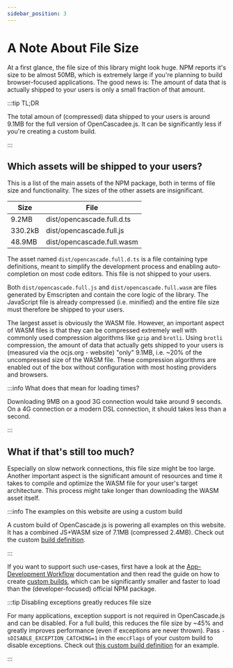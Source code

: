 ```yaml
---
sidebar_position: 3
---
```


# A Note About File Size

At a first glance, the file size of this library might look huge. NPM reports it's size to be almost 50MB, which is extremely large if you're planning to build browser-focused applications. The good news is: The amount of data that is actually shipped to your users is only a small fraction of that amount.

:::tip TL;DR

The total amoun of (compressed) data shipped to your users is around 9.1MB for the full version of OpenCascadee.js. It can be significantly less if you're creating a custom build.

:::

## Which assets will be shipped to your users?

This is a list of the main assets of the NPM package, both in terms of file size and functionality. The sizes of the other assets are insignificant.


|   Size  | File                       |
|---------|----------------------------|
| 9.2MB   | dist/opencascade.full.d.ts |
| 330.2kB | dist/opencascade.full.js   |
| 48.9MB  | dist/opencascade.full.wasm |

The asset named `dist/opencascade.full.d.ts` is a file containing type definitions, meant to simplify the development process and enabling auto-completion on most code editors. This file is not shipped to your users.


Both `dist/opencascade.full.js` and `dist/opencascade.full.wasm` are files generated by Emscripten and contain the core logic of the library. The JavaScript file is already compressed (i.e. minified) and the entire file size must therefore be shipped to your users.

The largest asset is obviously the WASM file. However, an important aspect of WASM files is that they can be compressed extremely well with commonly used compression algorithms like `gzip` and `brotli`. Using `brotli` compression, the amount of data that actually gets shipped to your users is (measured via the ocjs.org - website) "only" 9.1MB, i.e. ~20% of the uncompressed size of the WASM file. These compression algorithms are enabled out of the box without configuration with most hosting providers and browsers.

:::info What does that mean for loading times?

Downloading 9MB on a good 3G connection would take around 9 seconds. On a 4G connection or a modern DSL connection, it should takes less than a second.

:::

## What if that's still too much?

Especially on slow network connections, this file size might be too large. Another important aspect is the significant amount of resources and time it takes to compile and optimize the WASM file for your user's target architecture. This process might take longer than downloading the WASM asset itself.

:::info The examples on this website are using a custom build

A custom build of OpenCascade.js is powering all examples on this website. It has a combined JS+WASM size of 7.1MB (compressed 2.4MB). Check out the custom [build definition](https://github.com/donalffons/opencascade.js/blob/master/website/ocjs-editor-theme/src/customBuild/customBuild.yml).

:::

If you want to support such use-cases, first have a look at the [App-Development Workflow](/docs/app-dev-workflow/workflow) documentation and then read the guide on how to create [custom builds](/docs/app-dev-workflow/custom-builds), which can be significantly smaller and faster to load than the (developer-focused) official NPM package.

:::tip Disabling exceptions greatly reduces file size

For many applications, exception support is not required in OpenCascade.js and can be disabled. For a full build, this reduces the file size by ~45% and greatly improves performance (even if exceptions are never thrown). Pass `-sDISABLE_EXCEPTION_CATCHING=1` in the `emccFlags` of your custom build to disable exceptions. Check out [this custom build definition](https://github.com/donalffons/opencascade.js/blob/master/test/customBuilds/no-exceptions.yml) for an example.

:::
